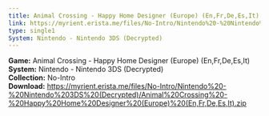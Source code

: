 ```yaml
---
title: Animal Crossing - Happy Home Designer (Europe) (En,Fr,De,Es,It)
link: https://myrient.erista.me/files/No-Intro/Nintendo%20-%20Nintendo%203DS%20(Decrypted)/Animal%20Crossing%20-%20Happy%20Home%20Designer%20(Europe)%20(En,Fr,De,Es,It).zip
type: single1
System: Nintendo - Nintendo 3DS (Decrypted)
---
```

<b>Game:</b> Animal Crossing - Happy Home Designer (Europe) (En,Fr,De,Es,It)<br>
<b>System:</b> Nintendo - Nintendo 3DS (Decrypted)<br>
<b>Collection:</b> No-Intro<br>
<b>Download:</b> https://myrient.erista.me/files/No-Intro/Nintendo%20-%20Nintendo%203DS%20(Decrypted)/Animal%20Crossing%20-%20Happy%20Home%20Designer%20(Europe)%20(En,Fr,De,Es,It).zip